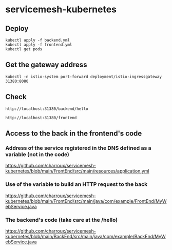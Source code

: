# servicemesh-kubernetes


## Deploy 
```
kubectl apply -f backend.yml      
kubectl apply -f frontend.yml      
kubectl get pods
```

## Get the gateway address
```
kubectl -n istio-system port-forward deployment/istio-ingressgateway 31380:8080
```

## Check

```
http://localhost:31380/backend/hello
```

```
http://localhost:31380/frontend
```

## Access to the back in the frontend's code

### Address of the service registered in the DNS defined as a variable (not in the code) 

https://github.com/charroux/servicemesh-kubernetes/blob/main/FrontEnd/src/main/resources/application.yml

### Use of the variable to build an HTTP request to the back
 
https://github.com/charroux/servicemesh-kubernetes/blob/main/FrontEnd/src/main/java/com/example/FrontEnd/MyWebService.java

### The backend's code (take care at the /hello)

https://github.com/charroux/servicemesh-kubernetes/blob/main/BackEnd/src/main/java/com/example/BackEnd/MyWebService.java
